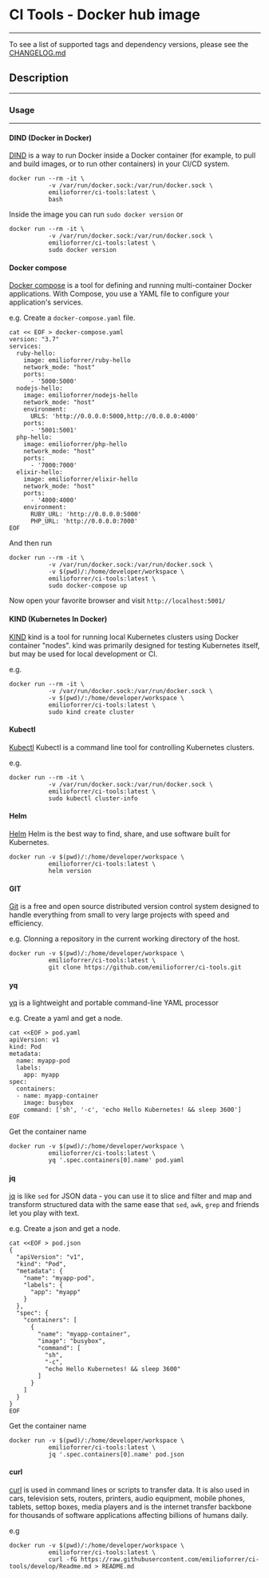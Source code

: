 # CI Tools - Docker hub image
---

To see a list of supported tags and dependency versions, please see the [CHANGELOG.md](CHANGELOG.md)

## Description
---

### Usage
---

#### DIND (Docker in Docker)

[DIND](https://itnext.io/docker-in-docker-521958d34efd) is a way to run Docker inside a Docker container (for example, to pull and build images, or to run other containers) in your CI/CD system.

```
docker run --rm -it \
           -v /var/run/docker.sock:/var/run/docker.sock \
           emilioforrer/ci-tools:latest \
           bash
```

Inside the image you can run `sudo docker version` or

```
docker run --rm -it \
           -v /var/run/docker.sock:/var/run/docker.sock \
           emilioforrer/ci-tools:latest \
           sudo docker version
```

#### Docker compose

[Docker compose](https://docs.docker.com/compose/) is a tool for defining and running multi-container Docker applications. With Compose, you use a YAML file to configure your application's services.

e.g. Create a `docker-compose.yaml` file.

```
cat << EOF > docker-compose.yaml
version: "3.7"
services:
  ruby-hello:
    image: emilioforrer/ruby-hello
    network_mode: "host"
    ports:
      - '5000:5000'
  nodejs-hello:
    image: emilioforrer/nodejs-hello
    network_mode: "host"
    environment:
      URLS: 'http://0.0.0.0:5000,http://0.0.0.0:4000'
    ports:
      - '5001:5001'
  php-hello:
    image: emilioforrer/php-hello
    network_mode: "host"
    ports:
      - '7000:7000'
  elixir-hello:
    image: emilioforrer/elixir-hello
    network_mode: "host"
    ports:
      - '4000:4000'
    environment:
      RUBY_URL: 'http://0.0.0.0:5000'
      PHP_URL: 'http://0.0.0.0:7000'
EOF
```

And then run 

```
docker run --rm -it \
           -v /var/run/docker.sock:/var/run/docker.sock \
           -v $(pwd)/:/home/developer/workspace \
           emilioforrer/ci-tools:latest \
           sudo docker-compose up
```

Now open your favorite browser and visit `http://localhost:5001/`


#### KIND (Kubernetes In Docker)

[KIND](https://github.com/kubernetes-sigs/kind) kind is a tool for running local Kubernetes clusters using Docker container "nodes".
kind was primarily designed for testing Kubernetes itself, but may be used for local development or CI.

e.g. 

```
docker run --rm -it \
           -v /var/run/docker.sock:/var/run/docker.sock \
           -v $(pwd)/:/home/developer/workspace \
           emilioforrer/ci-tools:latest \
           sudo kind create cluster
```

#### Kubectl

[Kubectl](https://kubernetes.io/docs/reference/kubectl/overview/) Kubectl is a command line tool for controlling Kubernetes clusters. 

e.g.

```
docker run --rm -it \
           -v /var/run/docker.sock:/var/run/docker.sock \
           emilioforrer/ci-tools:latest \
           sudo kubectl cluster-info
```

#### Helm

[Helm](https://helm.sh/) Helm is the best way to find, share, and use software built for Kubernetes.


```
docker run -v $(pwd)/:/home/developer/workspace \
           emilioforrer/ci-tools:latest \
           helm version
```

#### GIT

[Git](https://git-scm.com/) is a free and open source distributed version control system designed to handle everything from small to very large projects with speed and efficiency.

e.g. Clonning a repository in the current working directory of the host.

```
docker run -v $(pwd)/:/home/developer/workspace \
           emilioforrer/ci-tools:latest \
           git clone https://github.com/emilioforrer/ci-tools.git
```

#### yq

[yq](https://mikefarah.gitbook.io/yq/) is a lightweight and portable command-line YAML processor

e.g. Create a yaml and get a node.

```
cat <<EOF > pod.yaml
apiVersion: v1
kind: Pod
metadata:
  name: myapp-pod
  labels:
    app: myapp
spec:
  containers:
  - name: myapp-container
    image: busybox
    command: ['sh', '-c', 'echo Hello Kubernetes! && sleep 3600']
EOF
```

Get the container name

```
docker run -v $(pwd)/:/home/developer/workspace \
           emilioforrer/ci-tools:latest \
           yq '.spec.containers[0].name' pod.yaml
```

#### jq

[jq](https://stedolan.github.io/jq/) is like `sed` for JSON data - you can use it to slice and filter and map and transform structured data with the same ease that `sed`, `awk`, `grep` and friends let you play with text.



e.g. Create a json and get a node.

```
cat <<EOF > pod.json
{
  "apiVersion": "v1",
  "kind": "Pod",
  "metadata": {
    "name": "myapp-pod",
    "labels": {
      "app": "myapp"
    }
  },
  "spec": {
    "containers": [
      {
        "name": "myapp-container",
        "image": "busybox",
        "command": [
          "sh",
          "-c",
          "echo Hello Kubernetes! && sleep 3600"
        ]
      }
    ]
  }
}
EOF
```

Get the container name

```
docker run -v $(pwd)/:/home/developer/workspace \
           emilioforrer/ci-tools:latest \
           jq '.spec.containers[0].name' pod.json
```

#### curl

[curl](https://curl.haxx.se/) is used in command lines or scripts to transfer data. It is also used in cars, television sets, routers, printers, audio equipment, mobile phones, tablets, settop boxes, media players and is the internet transfer backbone for thousands of software applications affecting billions of humans daily.

e.g 

```
docker run -v $(pwd)/:/home/developer/workspace \
           emilioforrer/ci-tools:latest \
           curl -fG https://raw.githubusercontent.com/emilioforrer/ci-tools/develop/Readme.md > README.md
```